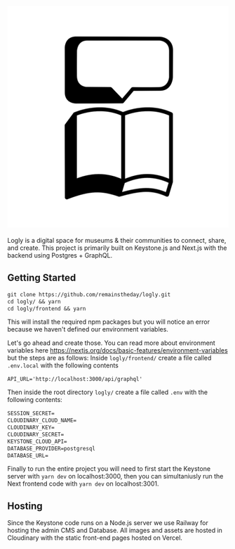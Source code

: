 ### ![Logly.world](https://github.com/remainstheday/logly/blob/master/Logo.png?raw=true)

Logly is a digital space for museums & their communities to connect, share, and create. This project is primarily built on Keystone.js and Next.js with the backend using Postgres + GraphQL.

## Getting Started

```
git clone https://github.com/remainstheday/logly.git
cd logly/ && yarn
cd logly/frontend && yarn
```
This will install the required npm packages but you will notice an error because we haven't defined our environment variables. 

Let's go ahead and create those. You can read more about environment variables here https://nextjs.org/docs/basic-features/environment-variables but the steps are as follows:
Inside `logly/frontend/` create a file called `.env.local` with the following contents
```
API_URL='http://localhost:3000/api/graphql'
```
Then inside the root directory `logly/` create a file called `.env` with the following contents:
```
SESSION_SECRET=
CLOUDINARY_CLOUD_NAME=
CLOUDINARY_KEY=
CLOUDINARY_SECRET=
KEYSTONE_CLOUD_API=
DATABASE_PROVIDER=postgresql
DATABASE_URL=
```
Finally to run the entire project you will need to first start the Keystone server with `yarn dev` on localhost:3000, then you can simultaniusly run the Next frontend code with `yarn dev` on localhost:3001.

## Hosting
Since the Keystone code runs on a Node.js server we use Railway for hosting the admin CMS and Database. All images and assets are hosted in Cloudinary with the static front-end pages hosted on Vercel.
